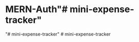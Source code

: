# MERN-Auth"# mini-expense-tracker" 
"# mini-expense-tracker" 
#   m i n i - e x p e n s e - t r a c k e r  
 